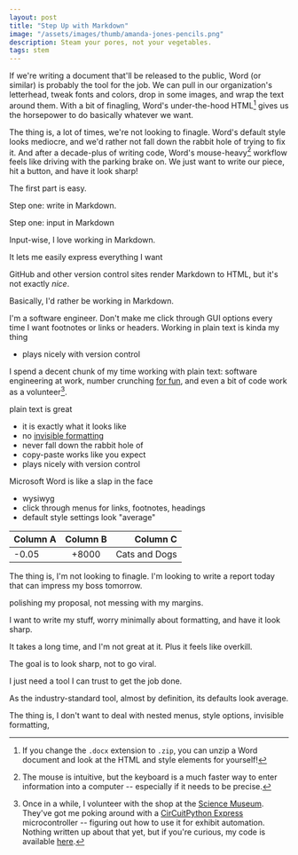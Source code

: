 ```yaml
---
layout: post
title: "Step Up with Markdown"
image: "/assets/images/thumb/amanda-jones-pencils.png"
description: Steam your pores, not your vegetables.
tags: stem
---
```


If we're writing a document that'll be released to the public, Word (or similar) is probably the tool for the job. We can pull in our organization's letterhead, tweak fonts and colors, drop in some images, and wrap the text around them. With a bit of finagling, Word's under-the-hood HTML[^2] gives us the horsepower to do basically whatever we want.

[^2]: If you change the `.docx` extension to `.zip`, you can unzip a Word document and look at the HTML and style elements for yourself!

The thing is, a lot of times, we're not looking to finagle. Word's default style looks mediocre, and we'd rather not fall down the rabbit hole of trying to fix it. And after a decade-plus of writing code, Word's mouse-heavy[^3] workflow feels like driving with the parking brake on. We just want to write our piece, hit a button, and have it look sharp!

[^3]: The mouse is intuitive, but the keyboard is a much faster way to enter information into a computer -- especially if it needs to be precise.

The first part is easy.





Step one: write in Markdown.

Step one: input in Markdown

Input-wise, I love working in Markdown.

It lets me easily express everything I want

GitHub and other version control sites render Markdown to HTML, but it's not exactly *nice*.

Basically, I'd rather be working in Markdown.


I'm a software engineer.
Don't make me click through GUI options every time I want footnotes or links or headers.
Working in plain text is kinda my thing

- plays nicely with version control

I spend a decent chunk of my time working with plain text: software engineering at work, number crunching [for fun](http://charles.uno/titan-breach-simulation/), and even a bit of code work as a volunteer[^1].

plain text is great

- it is exactly what it looks like
- no [invisible formatting](https://xkcd.com/2109/)
- never fall down the rabbit hole of
- copy-paste works like you expect
- plays nicely with version control

Microsoft Word is like a slap in the face

- wysiwyg
- click through menus for links, footnotes, headings
- default style settings look "average"

[^1]: Once in a while, I volunteer with the shop at the [Science Museum](https://www.smm.org/). They've got me poking around with a [CirCuitPython Express](https://learn.adafruit.com/welcome-to-circuitpython/what-is-circuitpython) microcontroller -- figuring out how to use it for exhibit automation. Nothing written up about that yet, but if you're curious, my code is available [here](https://github.com/charles-uno/circuit-python).



| Column A | Column B | Column C |
|:---------|:--------:|---------:|
| -0.05    | +8000    | Cats and Dogs |

The thing is, I'm not looking to finagle. I'm looking to write a report today that can impress my boss tomorrow.

polishing my proposal, not messing with my margins.

I want to write my stuff, worry minimally about formatting, and have it look sharp.

It takes a long time, and I'm not great at it. Plus it feels like overkill.

The goal is to look sharp, not to go viral.

I just need a tool I can trust to get the job done.

As the industry-standard tool, almost by definition, its defaults look average.

The thing is, I don't want to deal with nested menus, style options, invisible formatting,
